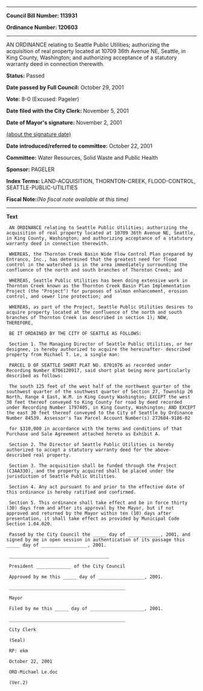 

********

**Council Bill Number: 113931**
   
**Ordinance Number: 120603**
********

 AN ORDINANCE relating to Seattle Public Utilities; authorizing the acquisition of real property located at 10709 36th Avenue NE, Seattle, in King County, Washington; and authorizing acceptance of a statutory warranty deed in connection therewith.

**Status:** Passed
   
**Date passed by Full Council:** October 29, 2001
   
**Vote:** 8-0 (Excused: Pageler)
   
**Date filed with the City Clerk:** November 5, 2001
   
**Date of Mayor's signature:** November 2, 2001
   
[(about the signature date)](/~public/approvaldate.htm)
   
   
   
**Date introduced/referred to committee:** October 22, 2001
   
**Committee:** Water Resources, Solid Waste and Public Health
   
**Sponsor:** PAGELER
   
   
**Index Terms:** LAND-ACQUISITION, THORNTON-CREEK, FLOOD-CONTROL, SEATTLE-PUBLIC-UTILITIES

**Fiscal Note:**_(No fiscal note available at this time)_

********

**Text**
   
```
 AN ORDINANCE relating to Seattle Public Utilities; authorizing the acquisition of real property located at 10709 36th Avenue NE, Seattle, in King County, Washington; and authorizing acceptance of a statutory warranty deed in connection therewith.

 WHEREAS, the Thornton Creek Basin Wide Flow Control Plan prepared by Entranco, Inc., has determined that the greatest need for flood control in the watershed is in the area immediately surrounding the confluence of the north and south branches of Thornton Creek; and

 WHEREAS, Seattle Public Utilities has been doing extensive work in Thornton Creek known as the Thornton Creek Basin Plan Implementation Project (the "Project") for purposes of salmon enhancement, erosion control, and sewer line protection; and

 WHEREAS, as part of the Project, Seattle Public Utilities desires to acquire property located at the confluence of the north and south branches of Thornton Creek (as described in section 1); NOW, THEREFORE,

 BE IT ORDAINED BY THE CITY OF SEATTLE AS FOLLOWS:

 Section 1. The Managing Director of Seattle Public Utilities, or her designee, is hereby authorized to acquire the hereinafter- described property from Michael T. Le, a single man:

 PARCEL D OF SEATTLE SHORT PLAT NO. 8701076 as recorded under Recording Number 8706120917, said short plat being more particularly described as follows:

 The south 125 feet of the west half of the northwest quarter of the southwest quarter of the southwest quarter of Section 27, Township 26 North, Range 4 East, W.M. in King County Washington; EXCEPT the west 30 feet thereof conveyed to King County for road by deed recorded under Recording Number 1797405, in King County, Washington; AND EXCEPT the east 30 feet thereof conveyed to the City of Seattle by Ordinance Number 84539. Assessor's Tax Parcel Account Number(s) 272604-9186-02

 for $310,000 in accordance with the terms and conditions of that Purchase and Sale Agreement attached hereto as Exhibit A.

 Section 2. The Director of Seattle Public Utilities is hereby authorized to accept a statutory warranty deed for the above- described real property.

 Section 3. The acquisition shall be funded through the Project (C3AA330), and the property acquired shall be placed under the jurisdiction of Seattle Public Utilities.

 Section 4. Any act pursuant to and prior to the effective date of this ordinance is hereby ratified and confirmed.

 Section 5. This ordinance shall take effect and be in force thirty (30) days from and after its approval by the Mayor, but if not approved and returned by the Mayor within ten (10) days after presentation, it shall take effect as provided by Municipal Code Section 1.04.020.

 Passed by the City Council the _____ day of ____________, 2001, and signed by me in open session in authentication of its passage this _____ day of _________________, 2001.

 _____________________________________

 President _____________ of the City Council

 Approved by me this _____ day of _________________, 2001.

 ___________________________________________

 Mayor

 Filed by me this _____ day of ____________________, 2001.

 ___________________________________________

 City Clerk

 (Seal)

 RP: ekm

 October 22, 2001

 ORD-Michael Le.doc

 (Ver.2)

```

